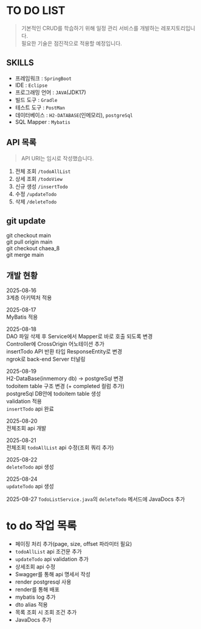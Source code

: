 # TO DO LIST
> 기본적인 CRUD를 학습하기 위해 일정 관리 서비스를 개발하는 레포지토리입니다.   
> 필요한 기술은 점진적으로 적용할 예정입니다.

## SKILLS
- 프레임워크 : `SpringBoot`
- IDE : `Eclipse`
- 프로그래밍 언어 : `JAVA`(JDK17)
- 빌드 도구 : `Gradle`
- 테스트 도구 : `PostMan`
- 데이터베이스 : `H2-DATABASE`(인메모리), `postgreSql`
- SQL Mapper : `Mybatis`

## API 목록
> API URI는 임시로 작성했습니다.
1. 전체 조회 `/todoAllList`
2. 상세 조회 `/todoView`
3. 신규 생성 `/insertTodo`
4. 수정 `/updateTodo`
5. 삭제 `/deleteTodo`

## git update
git checkout main   
git pull origin main   
git checkout chaea_8   
git merge main

## 개발 현황
2025-08-16   
3계층 아키텍처 적용   

2025-08-17   
MyBatis 적용   

2025-08-18     
DAO 파일 삭제 후 Service에서 Mapper로 바로 호출 되도록 변경   
Controller에 CrossOrigin 어노테이션 추가   
insertTodo API 반환 타입 ResponseEntity<String>로 변경   
ngrok로 back-end Server 터널링   

2025-08-19   
H2-DataBase(inmemory db) -> postgreSql 변경    
todoitem table 구조 변경 (+ completed 컬럼 추가)   
postgreSql DB안에 todoitem table 생성   
validation 적용   
`insertTodo` api 완료   

2025-08-20      
전체조회 api 개발       

2025-08-21   
전체조회 `todoAllList` api 수정(조회 쿼리 추가)   

2025-08-22   
`deleteTodo` api 생성   

2025-08-24   
`updateTodo` api 생성   

2025-08-27
`TodoListService.java`의 `deleteTodo` 메서드에 JavaDocs 추가

# to do 작업 목록
- 페이징 처리 추가(page, size, offset 파라미터 필요)
- `todoAllList` api 조건문 추가
- `updateTodo` api validation 추가
- 상세조회 api 수정
- Swagger를 통해 api 명세서 작성
- render postgresql 사용
- render를 통해 배포
- mybatis log 추가
- dto alias 적용
- 목록 조회 시 조회 조건 추가
- JavaDocs 추가




